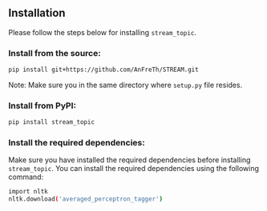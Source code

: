 ## Installation

Please follow the steps below for installing `stream_topic`.

### Install from the source:

```bash
pip install git+https://github.com/AnFreTh/STREAM.git
```

Note: Make sure you in the same directory where `setup.py` file resides.


### Install from PyPI:

```bash
pip install stream_topic
``` 

### Install the required dependencies:

Make sure you have installed the required dependencies before installing `stream_topic`. You can install the required dependencies using the following command:

```bash
import nltk
nltk.download('averaged_perceptron_tagger')
```
